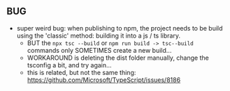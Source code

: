 
## BUG
- super weird bug: when publishing to npm, the project needs to be build using the 'classic' method: building it into a js / ts library.
  - BUT the `npx tsc --build` or `npm run build -> tsc--build` commands only SOMETIMES create a new build...
  - WORKAROUND is deleting the dist folder manually, change the tsconfig a bit, and try again...
  - this is related, but not the same thing: https://github.com/Microsoft/TypeScript/issues/8186